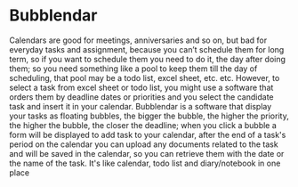 # Bubblendar
Calendars are good for meetings, anniversaries and so on, but bad for everyday tasks and assignment, because you can’t schedule them for long term, so if you want to schedule them you need to do it, the day after doing them; so you need something like a pool to keep them till the day of scheduling, that pool may be a todo list, excel sheet, etc. etc. 
However, to select a task from excel sheet or todo list, you might use a software that orders them by deadline dates or priorities and you select the candidate task and insert it in your calendar.
Bubblendar is a software that display your tasks as floating bubbles, the bigger the bubble, the higher the priority, the higher the bubble, the closer the deadline; when you click a bubble a form will be displayed to add task to your calendar, after the end of a task's period on the calendar you can upload any documents related to the task and will be saved in the calendar, so you can retrieve them with the date or the name of the task. 
It's like calendar, todo list and diary/notebook in one place
